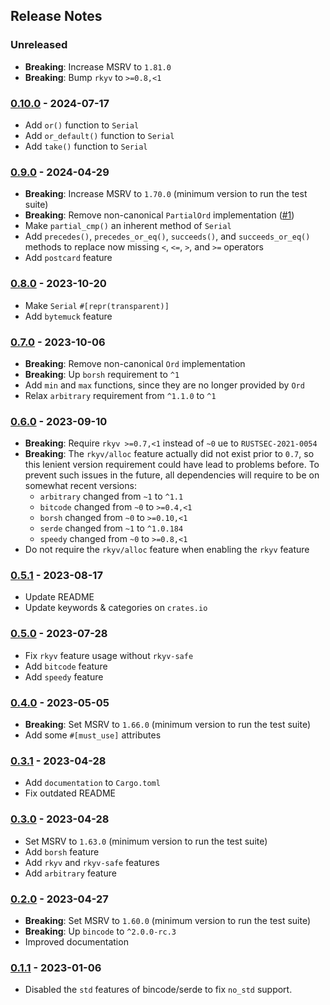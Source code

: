 ## Release Notes
### Unreleased
* **Breaking**: Increase MSRV to `1.81.0`
* **Breaking**: Bump `rkyv` to `>=0.8,<1`

### [0.10.0] - 2024-07-17
* Add `or()` function to `Serial`
* Add `or_default()` function to `Serial`
* Add `take()` function to `Serial`

### [0.9.0] - 2024-04-29
* **Breaking**: Increase MSRV to `1.70.0` (minimum version to run the test suite)
* **Breaking**: Remove non-canonical `PartialOrd` implementation ([#1])
* Make `partial_cmp()` an inherent method of `Serial`
* Add `precedes()`, `precedes_or_eq()`, `succeeds()`, and `succeeds_or_eq()` methods
  to replace now missing `<`, `<=`, `>`, and `>=` operators
* Add `postcard` feature

### [0.8.0] - 2023-10-20
* Make `Serial` `#[repr(transparent)]`
* Add `bytemuck` feature

### [0.7.0] - 2023-10-06
* **Breaking**: Remove non-canonical `Ord` implementation
* **Breaking**: Up `borsh` requirement to `^1`
* Add `min` and `max` functions, since they are no longer provided by `Ord`
* Relax `arbitrary` requirement from `^1.1.0` to `^1`

### [0.6.0] - 2023-09-10
* **Breaking**: Require `rkyv >=0.7,<1` instead of `~0` ue to `RUSTSEC-2021-0054`
* **Breaking**: The `rkyv/alloc` feature actually did not exist prior
  to `0.7`, so this lenient version requirement could
  have lead to problems before. To prevent such issues
  in the future, all dependencies will require to be on
  somewhat recent versions:
    * `arbitrary` changed from `~1` to `^1.1`
    * `bitcode` changed from `~0` to `>=0.4,<1`
    * `borsh` changed from `~0` to `>=0.10,<1`
    * `serde` changed from `~1` to `^1.0.184`
    * `speedy` changed from `~0` to `>=0.8,<1`
* Do not require the `rkyv/alloc` feature when enabling the `rkyv` feature

### [0.5.1] - 2023-08-17
* Update README
* Update keywords & categories on `crates.io`

### [0.5.0] - 2023-07-28
* Fix `rkyv` feature usage without `rkyv-safe`
* Add `bitcode` feature
* Add `speedy` feature

### [0.4.0] - 2023-05-05
* **Breaking**: Set MSRV to `1.66.0` (minimum version to run the test suite)
* Add some `#[must_use]` attributes

### [0.3.1] - 2023-04-28
* Add `documentation` to `Cargo.toml`
* Fix outdated README

### [0.3.0] - 2023-04-28
* Set MSRV to `1.63.0` (minimum version to run the test suite)
* Add `borsh` feature
* Add `rkyv` and `rkyv-safe` features
* Add `arbitrary` feature

### [0.2.0] - 2023-04-27
* **Breaking**: Set MSRV to `1.60.0` (minimum version to run the test suite)
* **Breaking**: Up `bincode` to `^2.0.0-rc.3`
* Improved documentation

### [0.1.1] - 2023-01-06
* Disabled the `std` features of bincode/serde to fix `no_std` support.

[0.1.1]: https://github.com/timwie/serial-num/releases/tag/v0.1.1
[0.2.0]: https://github.com/timwie/serial-num/releases/tag/v0.2.0
[0.3.0]: https://github.com/timwie/serial-num/releases/tag/v0.3.0
[0.3.1]: https://github.com/timwie/serial-num/releases/tag/v0.3.1
[0.4.0]: https://github.com/timwie/serial-num/releases/tag/v0.4.0
[0.5.0]: https://github.com/timwie/serial-num/releases/tag/v0.5.0
[0.5.1]: https://github.com/timwie/serial-num/releases/tag/v0.5.1
[0.6.0]: https://github.com/timwie/serial-num/releases/tag/v0.6.0
[0.7.0]: https://github.com/timwie/serial-num/releases/tag/v0.7.0
[0.8.0]: https://github.com/timwie/serial-num/releases/tag/v0.8.0
[0.9.0]: https://github.com/timwie/serial-num/releases/tag/v0.9.0
[0.10.0]: https://github.com/timwie/serial-num/releases/tag/v0.10.0

[#1]: https://github.com/timwie/serial-num/issues/1
